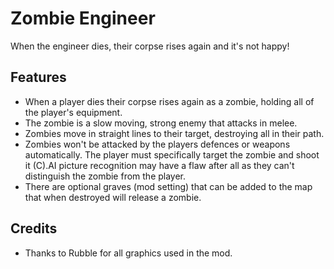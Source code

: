 # Zombie Engineer



When the engineer dies, their corpse rises again and it's not happy!



Features
-----------

- When a player dies their corpse rises again as a zombie, holding all of the player's equipment.
- The zombie is a slow moving, strong enemy that attacks in melee.
- Zombies move in straight lines to their target, destroying all in their path.
- Zombies won't be attacked by the players defences or weapons automatically. The player must specifically target the zombie and shoot it (C).AI picture recognition may have a flaw after all as they can't distinguish the zombie from the player.
- There are optional graves (mod setting) that can be added to the map that when destroyed will release a zombie.



Credits
---------

- Thanks to Rubble for all graphics used in the mod.
